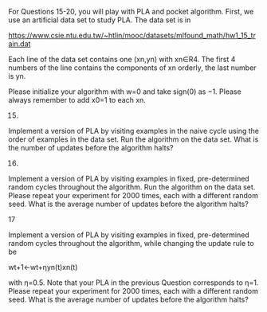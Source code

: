 For Questions 15-20, you will play with PLA and pocket algorithm. First, we use an artificial data set to study PLA. The data set is in

https://www.csie.ntu.edu.tw/~htlin/mooc/datasets/mlfound_math/hw1_15_train.dat

Each line of the data set contains one (xn,yn) with xn∈R4. The first 4 numbers of the line contains the components of xn orderly, the last number is yn.

Please initialize your algorithm with w=0 and take sign(0) as −1. Please always remember to add x0=1 to each xn.

15.

Implement a version of PLA by visiting examples in the naive cycle using the order of examples in the data set. Run the algorithm on the data set. What is the number of updates before the algorithm halts?


16.

Implement a version of PLA by visiting examples in fixed, pre-determined random cycles throughout the algorithm. Run the algorithm on the data set. Please repeat your experiment for 2000 times, each with a different random seed. What is the average number of updates before the algorithm halts?

17

Implement a version of PLA by visiting examples in fixed, pre-determined random cycles throughout the algorithm, while changing the update rule to be

wt+1←wt+ηyn(t)xn(t)

with η=0.5. Note that your PLA in the previous Question corresponds to η=1. Please repeat your experiment for 2000 times, each with a different random seed. What is the average number of updates before the algorithm halts?
